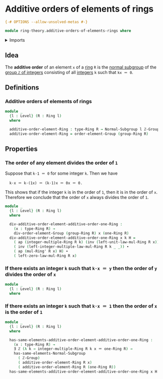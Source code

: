 # Additive orders of elements of rings

```agda
{-# OPTIONS --allow-unsolved-metas #-}

module ring-theory.additive-orders-of-elements-rings where
```

<details><summary>Imports</summary>

```agda
open import elementary-number-theory.group-of-integers
open import elementary-number-theory.integers

open import foundation.action-on-identifications-functions
open import foundation.existential-quantification
open import foundation.identity-types
open import foundation.universe-levels

open import group-theory.normal-subgroups
open import group-theory.orders-of-elements-groups

open import ring-theory.integer-multiples-of-elements-rings
open import ring-theory.rings
```

</details>

## Idea

The **additive order** of an element `x` of a [ring](ring-theory.rings.md) `R`
is the [normal subgroup](group-theory.normal-subgroups.md) of the
[group `ℤ` of integers](elementary-number-theory.group-of-integers.md)
consisting of all [integers](elementary-number-theory.integers.md) `k` such that
`kx ＝ 0`.

## Definitions

### Additive orders of elements of rings

```agda
module _
  {l : Level} (R : Ring l)
  where

  additive-order-element-Ring : type-Ring R → Normal-Subgroup l ℤ-Group
  additive-order-element-Ring = order-element-Group (group-Ring R)
```

## Properties

### The order of any element divides the order of `1`

Suppose that `k·1 ＝ 0` for some integer `k`. Then we have

```text
  k·x ＝ k·(1x) ＝ (k·1)x ＝ 0x ＝ 0.
```

This shows that if the integer `k` is in the order of `1`, then it is in the
order of `x`. Therefore we conclude that the order of `x` always divides the
order of `1`.

```agda
module _
  {l : Level} (R : Ring l)
  where

  div-additive-order-element-additive-order-one-Ring :
    (x : type-Ring R) →
    div-order-element-Group (group-Ring R) x (one-Ring R)
  div-additive-order-element-additive-order-one-Ring x k H =
    ( ap (integer-multiple-Ring R k) (inv (left-unit-law-mul-Ring R x))) ∙
    ( inv (left-integer-multiple-law-mul-Ring R k _ _)) ∙
    ( ap (mul-Ring' R x) H) ∙
    ( left-zero-law-mul-Ring R x)
```

### If there exists an integer `k` such that `k·x ＝ y` then the order of `y` divides the order of `x`

```agda
module _
  {l : Level} (R : Ring l)
  where
```

### If there exists an integer `k` such that `k·x ＝ 1` then the order of `x` is the order of `1`

```agda
module _
  {l : Level} (R : Ring l)
  where

  has-same-elements-additive-order-element-additive-order-one-Ring :
    (x : type-Ring R) →
    ∃ ℤ (λ k → integer-multiple-Ring R k x ＝ one-Ring R) →
    has-same-elements-Normal-Subgroup
      ( ℤ-Group)
      ( additive-order-element-Ring R x)
      ( additive-order-element-Ring R (one-Ring R))
  has-same-elements-additive-order-element-additive-order-one-Ring x H = {!!}
```
